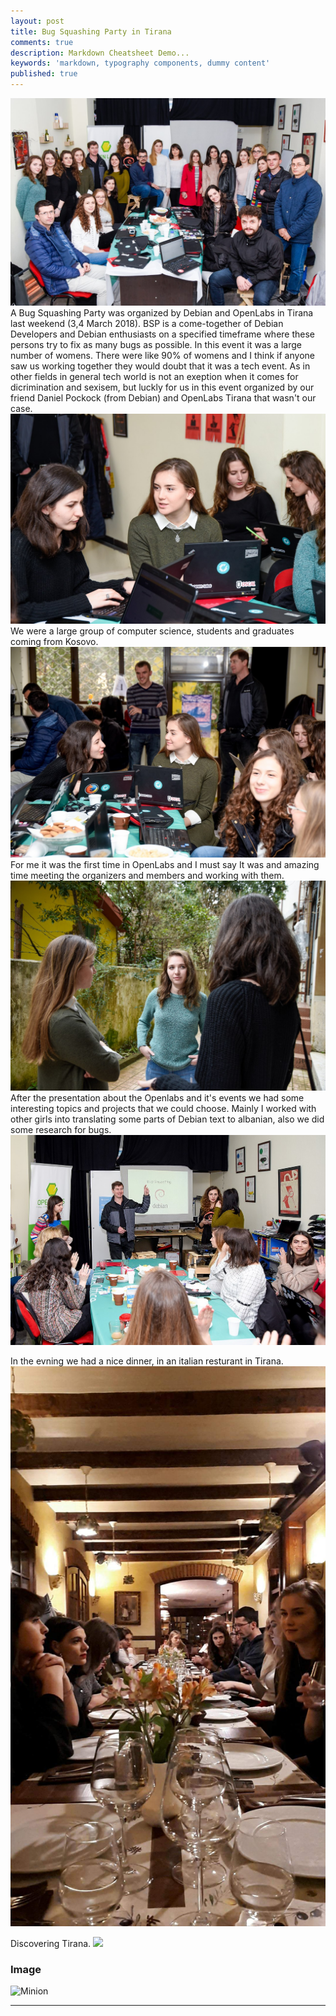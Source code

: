 ```yaml
---
layout: post
title: Bug Squashing Party in Tirana
comments: true
description: Markdown Cheatsheet Demo...
keywords: 'markdown, typography components, dummy content'
published: true
---
```

<img src="\assets\images\IMG_20180306_183729.png">  
A Bug Squashing Party was organized  by Debian and OpenLabs in Tirana last weekend (3,4 March 2018). BSP is a come-together of Debian Developers and Debian enthusiasts on a specified timeframe where these persons try to fix as many bugs as possible.
In this event it was a large number of womens. There were like 90% of womens and I think if anyone saw us working together they would doubt that it was a tech event. 
As in other fields in general tech world is not an exeption when it comes for dicrimination and sexisem, 
but luckly for us in this event organized by our friend Daniel Pockock (from Debian)
and OpenLabs Tirana that wasn't our case. 
<img src="\assets\images\ARP2102.jpg">  
We were a large group of computer science, students and graduates coming from Kosovo. 
<img src="\assets\images\ARP2105.jpg">
For me it was the first time in OpenLabs and I must say It was and amazing time meeting the organizers and members and working with them.
<img src="\assets\images\ARP2148.jpg">
After the presentation about the Openlabs and it's events we had some interesting topics and projects that we could choose. Mainly I worked with other girls into translating some parts of Debian text to albanian, also we did some research for bugs.
<img src="\assets\images\1024px-ARP2076.jpg">  

In the evning we had a nice dinner, in an italian resturant in Tirana. 
<img src="\assets\images\received_10215234012913723.jpeg">

Discovering Tirana. 
<img src="\assets\images\IMG_20180304_114027.jpg">


<div class="divider"></div>

### Image

![Minion](http://octodex.github.com/images/minion.png)

---
